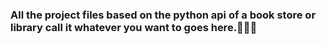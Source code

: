 ### All the project files based on the python api of a book store or library call it whatever you want to goes here.🤌🤌🤌

